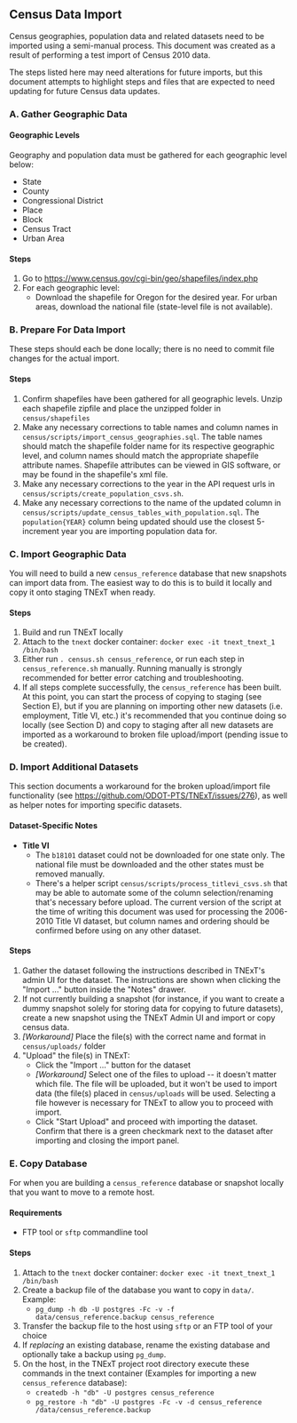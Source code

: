 ## Census Data Import

Census geographies, population data and related datasets need to be imported using a semi-manual process. This document was created as a result of performing a test import of Census 2010 data. 

The steps listed here may need alterations for future imports, but this document attempts to highlight steps and files that are expected to need updating for future Census data updates.

### A. Gather Geographic Data

#### Geographic Levels
Geography and population data must be gathered for each geographic level below:

- State
- County
- Congressional District
- Place
- Block
- Census Tract
- Urban Area

#### Steps
1. Go to https://www.census.gov/cgi-bin/geo/shapefiles/index.php
2. For each geographic level:
    - Download the shapefile for Oregon for the desired year. For urban areas, download the national file (state-level file is not available).
 
### B. Prepare For Data Import

These steps should each be done locally; there is no need to commit file changes for the actual import. 

#### Steps
1. Confirm shapefiles have been gathered for all geographic levels. Unzip each shapefile zipfile and place the unzipped folder in `census/shapefiles`
2. Make any necessary corrections to table names and column names in `census/scripts/import_census_geographies.sql`. The table names should match the shapefile folder name for its respective geographic level, and column names should match the appropriate shapefile attribute names. Shapefile attributes can be viewed in GIS software, or may be found in the shapefile's xml file. 
3. Make any necessary corrections to the year in the API request urls in `census/scripts/create_population_csvs.sh`. 
4. Make any necessary corrections to the name of the updated column in `census/scripts/update_census_tables_with_population.sql`. The `population{YEAR}` column being updated should use the closest 5-increment year you are importing population data for.

### C. Import Geographic Data

You will need to build a new `census_reference` database that new snapshots can import data from. The easiest way to do this is to build it locally and copy it onto staging TNExT when ready.

#### Steps
1. Build and run TNExT locally
2. Attach to the `tnext` docker container: `docker exec -it tnext_tnext_1 /bin/bash`
3. Either run `. census.sh census_reference`, or run each step in `census_reference.sh` manually. Running manually is strongly recommended for better error catching and troubleshooting. 
4. If all steps complete successfully, the `census_reference` has been built. At this point, you can start the process of copying to staging (see Section E), but if you are planning on importing other new datasets (i.e. employment, Title VI, etc.) it's recommended that you continue doing so locally (see Section D) and copy to staging after all new datasets are imported as a workaround to broken file upload/import (pending issue to be created).

### D. Import Additional Datasets

This section documents a workaround for the broken upload/import file functionality (see https://github.com/ODOT-PTS/TNExT/issues/276), as well as helper notes for importing specific datasets.

#### Dataset-Specific Notes
- **Title VI** 
    - The `b18101` dataset could not be downloaded for one state only. The national file must be downloaded and the other states must be removed manually.
    - There's a helper script `census/scripts/process_titlevi_csvs.sh` that may be able to automate some of the column selection/renaming that's necessary before upload. The current version of the script at the time of writing this document was used for processing the 2006-2010 Title VI dataset, but column names and ordering should be confirmed before using on any other dataset. 
    
#### Steps
1. Gather the dataset following the instructions described in TNExT's admin UI for the dataset. The instructions are shown when clicking the "Import ..." button inside the "Notes" drawer.
2. If not currently building a snapshot (for instance, if you want to create a dummy snapshot solely for storing data for copying to future datasets), create a new snapshot using the TNExT Admin UI and import or copy census data.
3. *[Workaround]* Place the file(s) with the correct name and format in `census/uploads/` folder
4. "Upload" the file(s) in TNExT:
    - Click the "Import ..." button for the dataset
    - *[Workaround]* Select one of the files to upload -- it doesn't matter which file. The file will be uploaded, but it won't be used to import data (the file(s) placed in `census/uploads` will be used. Selecting a file however is necessary for TNExT to allow you to proceed with import.
    - Click "Start Upload" and proceed with importing the dataset. Confirm that there is a green checkmark next to the dataset after importing and closing the import panel. 

### E. Copy Database

For when you are building a `census_reference` database or snapshot locally that you want to move to a remote host.

#### Requirements
- FTP tool or `sftp` commandline tool

#### Steps
1. Attach to the `tnext` docker container: `docker exec -it tnext_tnext_1 /bin/bash`
2. Create a backup file of the database you want to copy in `data/`. Example:
    - `pg_dump -h db -U postgres -Fc -v -f data/census_reference.backup census_reference`
3. Transfer the backup file to the host using `sftp` or an FTP tool of your choice
4. If *replacing* an existing database, rename the existing database and optionally take a backup using `pg_dump`.
5. On the host, in the TNExT project root directory execute these commands in the tnext container (Examples for importing a new `census_reference` database):
    - `createdb -h "db" -U postgres census_reference`
    - `pg_restore -h "db" -U postgres -Fc -v -d census_reference /data/census_reference.backup`
